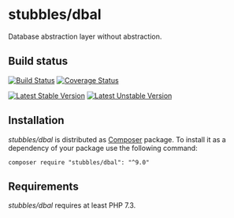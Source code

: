 # stubbles/dbal

Database abstraction layer without abstraction.

## Build status

[![Build Status](https://secure.travis-ci.org/stubbles/stubbles-dbal.png)](http://travis-ci.org/stubbles/stubbles-dbal)
[![Coverage Status](https://coveralls.io/repos/github/stubbles/stubbles-dbal/badge.svg?branch=master)](https://coveralls.io/github/stubbles/stubbles-dbal?branch=master)

[![Latest Stable Version](https://poser.pugx.org/stubbles/dbal/version.png)](https://packagist.org/packages/stubbles/dbal)
[![Latest Unstable Version](https://poser.pugx.org/stubbles/dbal/v/unstable.png)](//packagist.org/packages/stubbles/dbal)

## Installation

_stubbles/dbal_ is distributed as [Composer](https://getcomposer.org/)
package. To install it as a dependency of your package use the following
command:

    composer require "stubbles/dbal": "^9.0"

## Requirements

_stubbles/dbal_ requires at least PHP 7.3.
